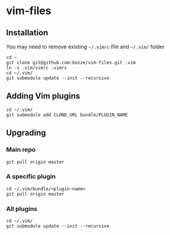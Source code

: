 vim-files
=========

Installation
------------
You may need to remove existing `~/.vimrc` file and `~/.vim/` folder

    cd ~
    git clone git@github.com:bozze/vim-files.git .vim
    ln -s .vim/vimrc .vimrc
    cd ~/.vim/
    git submodule update --init --recursive

Adding Vim plugins
------------------
    cd ~/.vim/
    git submodule add CLONE_URL bundle/PLUGIN_NAME

Upgrading
---------
### Main repo
    git pull origin master

### A specific plugin
    cd ~/.vim/bundle/<plugin-name>
    git pull origin master

### All plugins
    cd ~/.vim/
    git submodule update --init --recursive
